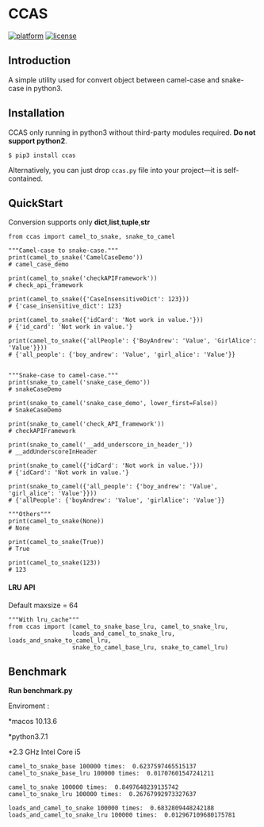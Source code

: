 # CCAS

[![platform](https://img.shields.io/badge/python-3.5-green.svg)]()
[![license](https://img.shields.io/github/license/mashape/apistatus.svg?style=flat-square)]()

## Introduction

A simple utility used for convert object between camel-case and snake-case in python3.



## Installation

CCAS only running in python3 without third-party modules required. **Do not support python2**.

```
$ pip3 install ccas
```

Alternatively, you can just drop `ccas.py` file into your project—it is self-contained.



## QuickStart

Conversion supports only **dict**,**list**,**tuple**,**str** 



```python3
from ccas import camel_to_snake, snake_to_camel

"""Camel-case to snake-case."""
print(camel_to_snake('CamelCaseDemo'))
# camel_case_demo

print(camel_to_snake('checkAPIFramework'))
# check_api_framework

print(camel_to_snake({'CaseInsensitiveDict': 123}))
# {'case_insensitive_dict': 123}

print(camel_to_snake({'idCard': 'Not work in value.'}))
# {'id_card': 'Not work in value.'}

print(camel_to_snake({'allPeople': {'BoyAndrew': 'Value', 'GirlAlice': 'Value'}}))
# {'all_people': {'boy_andrew': 'Value', 'girl_alice': 'Value'}}


"""Snake-case to camel-case."""
print(snake_to_camel('snake_case_demo'))
# snakeCaseDemo

print(snake_to_camel('snake_case_demo', lower_first=False))
# SnakeCaseDemo

print(snake_to_camel('check_API_framework'))
# checkAPIFramework

print(snake_to_camel('__add_underscore_in_header_'))
# __addUnderscoreInHeader

print(snake_to_camel({'idCard': 'Not work in value.'}))
# {'idCard': 'Not work in value.'}

print(snake_to_camel({'all_people': {'boy_andrew': 'Value', 'girl_alice': 'Value'}}))
# {'allPeople': {'boyAndrew': 'Value', 'girlAlice': 'Value'}}

"""Others"""
print(camel_to_snake(None))
# None

print(camel_to_snake(True))
# True

print(camel_to_snake(123))
# 123

```



#### LRU API

Default maxsize = 64

```
"""With lru_cache"""
from ccas import (camel_to_snake_base_lru, camel_to_snake_lru,
                  loads_and_camel_to_snake_lru, loads_and_snake_to_camel_lru,
                  snake_to_camel_base_lru, snake_to_camel_lru)

```



## Benchmark

**Run benchmark.py**

Enviroment :

*macos 10.13.6 

*python3.7.1

*2.3 GHz Intel Core i5

```
camel_to_snake_base 100000 times:  0.6237597465515137
camel_to_snake_base_lru 100000 times:  0.01707601547241211 

camel_to_snake 100000 times:  0.8497648239135742
camel_to_snake_lru 100000 times:  0.26767992973327637 

loads_and_camel_to_snake 100000 times:  0.6832809448242188
loads_and_camel_to_snake_lru 100000 times:  0.012967109680175781 
```

